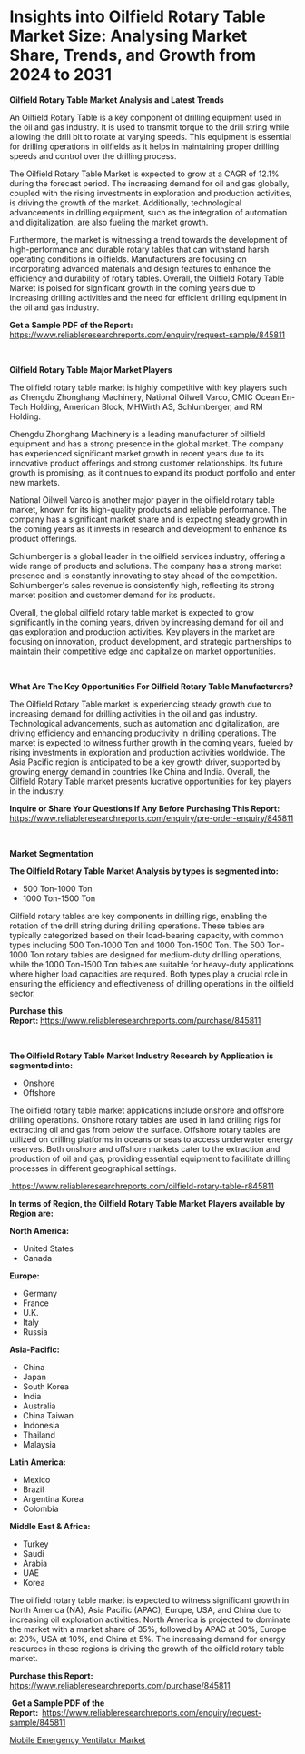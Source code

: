 <p><h1>Insights into Oilfield Rotary Table Market Size: Analysing Market Share, Trends, and Growth from 2024 to 2031</h1></p><p><strong>Oilfield Rotary Table Market Analysis and Latest Trends</strong></p>
<p><p>An Oilfield Rotary Table is a key component of drilling equipment used in the oil and gas industry. It is used to transmit torque to the drill string while allowing the drill bit to rotate at varying speeds. This equipment is essential for drilling operations in oilfields as it helps in maintaining proper drilling speeds and control over the drilling process.</p><p>The Oilfield Rotary Table Market is expected to grow at a CAGR of 12.1% during the forecast period. The increasing demand for oil and gas globally, coupled with the rising investments in exploration and production activities, is driving the growth of the market. Additionally, technological advancements in drilling equipment, such as the integration of automation and digitalization, are also fueling the market growth.</p><p>Furthermore, the market is witnessing a trend towards the development of high-performance and durable rotary tables that can withstand harsh operating conditions in oilfields. Manufacturers are focusing on incorporating advanced materials and design features to enhance the efficiency and durability of rotary tables. Overall, the Oilfield Rotary Table Market is poised for significant growth in the coming years due to increasing drilling activities and the need for efficient drilling equipment in the oil and gas industry.</p></p>
<p><strong>Get a Sample PDF of the Report:&nbsp;</strong> <a href="https://www.reliableresearchreports.com/enquiry/request-sample/845811">https://www.reliableresearchreports.com/enquiry/request-sample/845811</a></p>
<p>&nbsp;</p>
<p><strong>Oilfield Rotary Table Major Market Players</strong></p>
<p><p>The oilfield rotary table market is highly competitive with key players such as Chengdu Zhonghang Machinery, National Oilwell Varco, CMIC Ocean En-Tech Holding, American Block, MHWirth AS, Schlumberger, and RM Holding. </p><p>Chengdu Zhonghang Machinery is a leading manufacturer of oilfield equipment and has a strong presence in the global market. The company has experienced significant market growth in recent years due to its innovative product offerings and strong customer relationships. Its future growth is promising, as it continues to expand its product portfolio and enter new markets.</p><p>National Oilwell Varco is another major player in the oilfield rotary table market, known for its high-quality products and reliable performance. The company has a significant market share and is expecting steady growth in the coming years as it invests in research and development to enhance its product offerings.</p><p>Schlumberger is a global leader in the oilfield services industry, offering a wide range of products and solutions. The company has a strong market presence and is constantly innovating to stay ahead of the competition. Schlumberger's sales revenue is consistently high, reflecting its strong market position and customer demand for its products.</p><p>Overall, the global oilfield rotary table market is expected to grow significantly in the coming years, driven by increasing demand for oil and gas exploration and production activities. Key players in the market are focusing on innovation, product development, and strategic partnerships to maintain their competitive edge and capitalize on market opportunities.</p></p>
<p>&nbsp;</p>
<p><strong>What Are The Key Opportunities For Oilfield Rotary Table Manufacturers?</strong></p>
<p><p>The Oilfield Rotary Table market is experiencing steady growth due to increasing demand for drilling activities in the oil and gas industry. Technological advancements, such as automation and digitalization, are driving efficiency and enhancing productivity in drilling operations. The market is expected to witness further growth in the coming years, fueled by rising investments in exploration and production activities worldwide. The Asia Pacific region is anticipated to be a key growth driver, supported by growing energy demand in countries like China and India. Overall, the Oilfield Rotary Table market presents lucrative opportunities for key players in the industry.</p></p>
<p><strong>Inquire or Share Your Questions If Any Before Purchasing This Report:</strong> <a href="https://www.reliableresearchreports.com/enquiry/pre-order-enquiry/845811">https://www.reliableresearchreports.com/enquiry/pre-order-enquiry/845811</a></p>
<p>&nbsp;</p>
<p><strong>Market Segmentation</strong></p>
<p><strong>The Oilfield Rotary Table Market Analysis by types is segmented into:</strong></p>
<p><ul><li>500 Ton-1000 Ton</li><li>1000 Ton-1500 Ton</li></ul></p>
<p><p>Oilfield rotary tables are key components in drilling rigs, enabling the rotation of the drill string during drilling operations. These tables are typically categorized based on their load-bearing capacity, with common types including 500 Ton-1000 Ton and 1000 Ton-1500 Ton. The 500 Ton-1000 Ton rotary tables are designed for medium-duty drilling operations, while the 1000 Ton-1500 Ton tables are suitable for heavy-duty applications where higher load capacities are required. Both types play a crucial role in ensuring the efficiency and effectiveness of drilling operations in the oilfield sector.</p></p>
<p><strong>Purchase this Report:&nbsp;</strong><a href="https://www.reliableresearchreports.com/purchase/845811">https://www.reliableresearchreports.com/purchase/845811</a></p>
<p>&nbsp;</p>
<p><strong>The Oilfield Rotary Table Market Industry Research by Application is segmented into:</strong></p>
<p><ul><li>Onshore</li><li>Offshore</li></ul></p>
<p><p>The oilfield rotary table market applications include onshore and offshore drilling operations. Onshore rotary tables are used in land drilling rigs for extracting oil and gas from below the surface. Offshore rotary tables are utilized on drilling platforms in oceans or seas to access underwater energy reserves. Both onshore and offshore markets cater to the extraction and production of oil and gas, providing essential equipment to facilitate drilling processes in different geographical settings.</p></p>
<p><a href="https://www.reliableresearchreports.com/oilfield-rotary-table-r845811">&nbsp;https://www.reliableresearchreports.com/oilfield-rotary-table-r845811</a></p>
<p><strong>In terms of Region, the Oilfield Rotary Table Market Players available by Region are:</strong></p>
<p>
    <p> <strong> North America: </strong>
        <ul>
            <li>United States</li>
            <li>Canada</li>
        </ul>
        </p> 
    <p> <strong> Europe: </strong>
        <ul>
            <li>Germany</li>
            <li>France</li>
            <li>U.K.</li>
            <li>Italy</li>
            <li>Russia</li>
        </ul>
        </p> 
    <p> <strong> Asia-Pacific: </strong>
        <ul>
            <li>China</li>
            <li>Japan</li>
            <li>South Korea</li>
            <li>India</li>
            <li>Australia</li>
            <li>China Taiwan</li>
            <li>Indonesia</li>
            <li>Thailand</li>
            <li>Malaysia</li>
        </ul>
        </p> 
    <p> <strong> Latin America: </strong>
        <ul>
            <li>Mexico</li>
            <li>Brazil</li>
            <li>Argentina Korea</li>
            <li>Colombia</li>
        </ul>
        </p> 
    <p> <strong> Middle East & Africa: </strong>
        <ul>
            <li>Turkey</li>
            <li>Saudi</li>
            <li>Arabia</li>
            <li>UAE</li>
            <li>Korea</li>
        </ul>
    </p>
    </p>
<p><p>The oilfield rotary table market is expected to witness significant growth in North America (NA), Asia Pacific (APAC), Europe, USA, and China due to increasing oil exploration activities. North America is projected to dominate the market with a market share of 35%, followed by APAC at 30%, Europe at 20%, USA at 10%, and China at 5%. The increasing demand for energy resources in these regions is driving the growth of the oilfield rotary table market.</p></p>
<p><strong>Purchase this Report: </strong><a href="https://www.reliableresearchreports.com/purchase/845811">https://www.reliableresearchreports.com/purchase/845811</a></p>
<p>&nbsp;<strong>Get a Sample PDF of the Report:&nbsp;&nbsp;</strong><a href="https://www.reliableresearchreports.com/enquiry/request-sample/845811">https://www.reliableresearchreports.com/enquiry/request-sample/845811</a></p>
<p><strong></strong></p>
<p><p><a href="https://meowing-canidae-761.notion.site/Mobile-Emergency-Ventilator-Market-Focuses-on-Market-Share-Size-and-Projected-Forecast-Till-2031-109a0d7e66c04d96a175b5015867be0c">Mobile Emergency Ventilator Market</a></p></p>